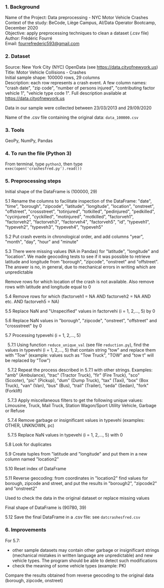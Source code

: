### 1. Background

Name of the Project: Data preprocessing - NYC Motor Vehicle Crashes  
Context of the study: BeCode, Liège Campus, AI/Data Operator Bootcamp, December 2020  
Objective: apply preprocessing techniques to clean a dataset (.csv file)  
Author: Frédéric Fourré  
Email: fourrefrederic593@gmail.com  


### 2. Dataset

Source: New York City (NYC) OpenData (see https://data.cityofnewyork.us)  
Title: Motor Vehicle Collisions - Crashes  
Initial sample shape: 100000 rows, 29 columns  
Description: each row represents a crash event. A few column names: &quot;crash date&quot;, &quot;zip code&quot;, &quot;number of persons injured&quot;, &quot;contributing factor vehicle 1&quot;, &quot;vehicle type code 1&quot;. Full description available at https://data.cityofnewyork.us  

Data in our sample were collected between 23/03/2013 and 29/09/2020  

Name of the .csv file containing the original data: `data_100000.csv`  


### 3. Tools

GeoPy, NumPy, Pandas


### 4. To run the file (Python 3)

From terminal, type `python3`, then type `exec(open('crashesfred.py').read())`


### 5. Preprocessing steps

Initial shape of the DataFrame is (100000, 29)

5.1 Rename the columns to facilitate inspection of the DataFrame: &quot;date&quot;, &quot;time&quot;, &quot;borough&quot;, &quot;zipcode&quot;, &quot;latitude&quot;, &quot;longitude&quot;, &quot;location&quot;, &quot;onstreet&quot;, &quot;offstreet&quot;, &quot;crossstreet&quot;, &quot;totinjured&quot;, &quot;totkilled&quot;, &quot;pedinjured&quot;, &quot;pedkilled&quot;, &quot;cycinjured&quot;, &quot;cyckilled&quot;, &quot;motinjured&quot;, &quot;motkilled&quot;, &quot;factorveh1&quot;, &quot;factorveh2&quot;, &quot;factorveh3&quot;, &quot;factorveh4&quot;, &quot;factorveh5&quot;, &quot;id&quot;, &quot;typeveh1&quot;, &quot;typeveh2&quot;, &quot;typeveh3&quot;, &quot;typeveh4&quot;, &quot;typeveh5&quot;

5.2 Put crash events in chronological order, and add columns &quot;year&quot;, &quot;month&quot;, &quot;day&quot;, &quot;hour&quot; and &quot;minute&quot;

5.3 There were missing values (NA in Pandas) for &quot;latitude&quot;, &quot;longitude&quot; and &quot;location&quot;. We made geocoding tests to see if it was possible to retrieve latitude and longitude from &quot;borough&quot;, &quot;zipcode&quot;, &quot;onstreet&quot; and &quot;offstreet&quot;. The answer is no, in general, due to mechanical errors in writing which are unpredictable

Remove rows for which location of the crash is not available. Also remove rows with latitude and longitude equal to 0

5.4 Remove rows for which (factorveh1 = NA AND factorveh2 = NA AND etc. AND factorveh5 = NA) 

5.5 Replace NaN and &quot;Unspecified&quot; values in factorvehi (i = 1, 2,..., 5) by 0

5.6 Replace NaN values in &quot;borough&quot;, &quot;zipcode&quot;, &quot;onstreet&quot;, &quot;offstreet&quot; and &quot;crossstreet&quot; by 0

5.7 Processing typevehi (i = 1, 2,..., 5)

&nbsp;&nbsp;5.7.1 Using function `reduce_unique_val` (see file `reduction.py`), find the values in typevehi (i = 1, 2,..., 5) that contain string &quot;tow&quot; and replace them with &quot;Tow&quot; (example: values such as &quot;Tow Truck&quot;, &quot;TOW&quot; and &quot;tow t&quot; will be replaced by &quot;Tow&quot;)

&nbsp;&nbsp;5.7.2 Repeat the process described in 5.7.1 with other strings. Examples: &quot;amb&quot; (Ambulance), &quot;trac&quot; (Tractor Truck), &quot;fir&quot; (Fire Truck), &quot;sco&quot; (Scooter), &quot;pic&quot; (Pickup), &quot;dum&quot; (Dump Truck), &quot;tax&quot; (Taxi), &quot;box&quot; (Box Truck), &quot;van&quot; (Van), &quot;bus&quot; (Bus), &quot;trail&quot; (Trailer), &quot;seda&quot; (Sedan), &quot;fork&quot; (Forklift)

&nbsp;&nbsp;5.7.3 Apply miscellaneous filters to get the following unique values: Limousine, Truck, Mail Truck, Station Wagon/Sport Utility Vehicle, Garbage or Refuse

&nbsp;&nbsp;5.7.4 Remove garbage or insignificant values in typevehi (examples: OTHER, UNKNOWN, pc)

&nbsp;&nbsp;5.7.5 Replace NaN values in typevehi (i = 1, 2,..., 5) with 0

5.8 Look for duplicates

5.9 Create tuples from &quot;latitude and &quot;longitude&quot; and put them in a new column named &quot;location2&quot;

5.10 Reset index of DataFrame

5.11 Reverse geocoding: from coordinates in &quot;location2&quot; find values for borough, zipcode and street, and put the results in &quot;borough2&quot;, &quot;zipcode2&quot; and &quot;onstreet2&quot;

Used to check the data in the original dataset or replace missing values 

Final shape of DataFrame is (90780, 39)

5.12 Save the final DataFrame in a .csv file: see `datcrashesfred.csv`


### 6. Improvements

For 5.7: 

- other sample datasets may contain other garbage or insignificant strings (mechanical mistakes in written language are unpredictable) and new vehicle types. The program should be able to detect such modifications
- check the meaning of some vehicle types (example: PK)

Compare the results obtained from reverse geocoding to the original data (borough, zipcode, onstreet)








